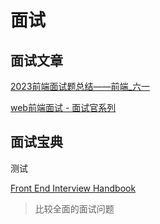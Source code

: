 # 面试

## 面试文章

[ 2023前端面试题总结——前端_六一](https://juejin.cn/post/7204707115062411320)

[web前端面试 - 面试官系列](https://vue3js.cn/interview/)

## 面试宝典

<kbd>测试</kbd>

[Front End Interview Handbook](https://www.frontendinterviewhandbook.com/zh/)

> 比较全面的面试问题
